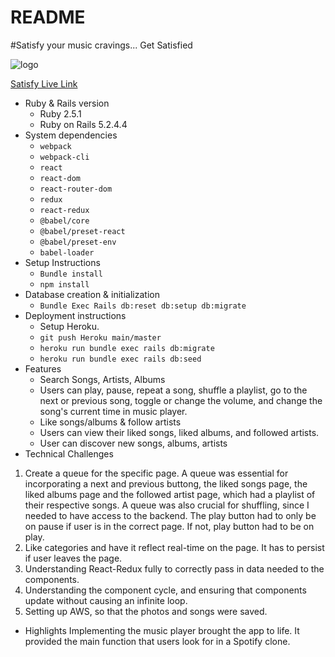 # README

#Satisfy your music cravings... Get Satisfied

![logo](https://satisfy-seed.s3-us-west-1.amazonaws.com/images/Satisfy-Final-Logo.png)

[Satisfy Live Link](https://satisfy-your-music-cravings.herokuapp.com/#/us)

* Ruby & Rails version
  - Ruby 2.5.1
  - Ruby on Rails 5.2.4.4
* System dependencies
  - `webpack`
  - `webpack-cli`
  - `react`
  - `react-dom`
  - `react-router-dom`
  - `redux`
  - `react-redux`
  - `@babel/core`
  - `@babel/preset-react`
  - `@babel/preset-env`
  - `babel-loader`
* Setup Instructions
  - `Bundle install`
  - `npm install`
* Database creation & initialization
  - `Bundle Exec Rails db:reset db:setup db:migrate`
* Deployment instructions
  - Setup Heroku.
  - `git push Heroku main/master`
  - `heroku run bundle exec rails db:migrate`
  - `heroku run bundle exec rails db:seed`
* Features
  - Search Songs, Artists, Albums
  - Users can play, pause, repeat a song, shuffle a playlist, go to the next or previous song, toggle or change the volume, and change the song's current time in music player.
  - Like songs/albums & follow artists
  - Users can view their liked songs, liked albums, and followed artists.
  - User can discover new songs, albums, artists
* Technical Challenges
1. Create a queue for the specific page. A queue was essential for incorporating a next and previous buttong, the liked songs page, the liked albums page and the followed artist page, which had a playlist of their respective songs. A queue was also crucial for shuffling, since I needed to have access to the backend. The play button had to only be on pause if user is in the correct page. If not, play button had to be on play. 
2. Like categories and have it reflect real-time on the page. It has to persist if user leaves the page. 
3. Understanding React-Redux fully to correctly pass in data needed to the components.
4. Understanding the component cycle, and ensuring that components update without causing an infinite loop.
5. Setting up AWS, so that the photos and songs were saved.
* Highlights
Implementing the music player brought the app to life. It provided the main function that users look for in a Spotify clone.
